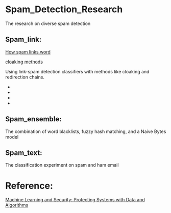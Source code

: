 # Spam_Detection_Research
The research on diverse spam detection

## Spam_link:

[How spam links word](https://tiptopsecurity.com/the-truth-about-clicking-links-in-email-and-what-to-do-instead/)

[cloaking methods](https://prettylinks.com/docs/cloaking-vs-cloaking/)

Using link-spam detection classifiers with methods like cloaking and redirection chains.

-  

-

-

-

## Spam_ensemble:

The combination of word blacklists, fuzzy hash matching, and a Naive Bytes model

## Spam_text:

The classification experiment on spam and ham email

# Reference:
[Machine Learning and Security: Protecting Systems with Data and Algorithms](https://github.com/oreilly-mlsec/book-resources#machine-learning-and-security-protecting-systems-with-data-and-algorithms)
